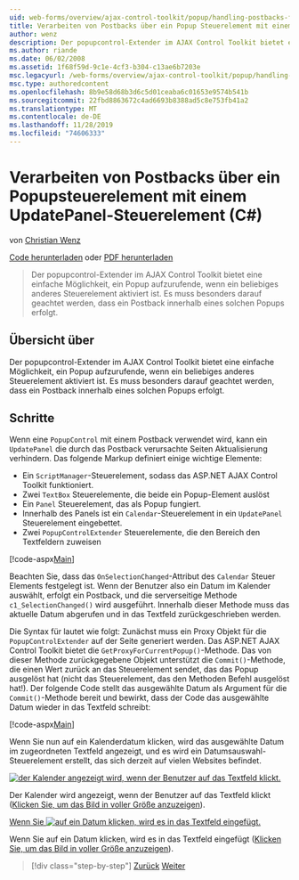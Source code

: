```yaml
---
uid: web-forms/overview/ajax-control-toolkit/popup/handling-postbacks-from-a-popup-control-with-an-updatepanel-cs
title: Verarbeiten von Postbacks über ein Popup Steuerelement mit einem Update Panel (C#) | Microsoft-Dokumentation
author: wenz
description: Der popupcontrol-Extender im AJAX Control Toolkit bietet eine einfache Möglichkeit, ein Popup aufzurufende, wenn ein beliebiges anderes Steuerelement aktiviert ist. Es muss besonders darauf geachtet werden...
ms.author: riande
ms.date: 06/02/2008
ms.assetid: 1f68f59d-9c1e-4cf3-b304-c13ae6b7203e
msc.legacyurl: /web-forms/overview/ajax-control-toolkit/popup/handling-postbacks-from-a-popup-control-with-an-updatepanel-cs
msc.type: authoredcontent
ms.openlocfilehash: 8b9e58d68b3d6c5d01ceaba6c01653e9574b541b
ms.sourcegitcommit: 22fbd8863672c4ad6693b8388ad5c8e753fb41a2
ms.translationtype: MT
ms.contentlocale: de-DE
ms.lasthandoff: 11/28/2019
ms.locfileid: "74606333"
---
```

# <a name="handling-postbacks-from-a-popup-control-with-an-updatepanel-c"></a>Verarbeiten von Postbacks über ein Popupsteuerelement mit einem UpdatePanel-Steuerelement (C#)

von [Christian Wenz](https://github.com/wenz)

[Code herunterladen](https://download.microsoft.com/download/9/3/f/93f8daea-bebd-4821-833b-95205389c7d0/PopupControl2.cs.zip) oder [PDF herunterladen](https://download.microsoft.com/download/2/d/c/2dc10e34-6983-41d4-9c08-f78f5387d32b/popupcontrol2CS.pdf)

> Der popupcontrol-Extender im AJAX Control Toolkit bietet eine einfache Möglichkeit, ein Popup aufzurufende, wenn ein beliebiges anderes Steuerelement aktiviert ist. Es muss besonders darauf geachtet werden, dass ein Postback innerhalb eines solchen Popups erfolgt.

## <a name="overview"></a>Übersicht über

Der popupcontrol-Extender im AJAX Control Toolkit bietet eine einfache Möglichkeit, ein Popup aufzurufende, wenn ein beliebiges anderes Steuerelement aktiviert ist. Es muss besonders darauf geachtet werden, dass ein Postback innerhalb eines solchen Popups erfolgt.

## <a name="steps"></a>Schritte

Wenn eine `PopupControl` mit einem Postback verwendet wird, kann ein `UpdatePanel` die durch das Postback verursachte Seiten Aktualisierung verhindern. Das folgende Markup definiert einige wichtige Elemente:

- Ein `ScriptManager`-Steuerelement, sodass das ASP.NET AJAX Control Toolkit funktioniert.
- Zwei `TextBox` Steuerelemente, die beide ein Popup-Element auslöst
- Ein `Panel` Steuerelement, das als Popup fungiert.
- Innerhalb des Panels ist ein `Calendar`-Steuerelement in ein `UpdatePanel` Steuerelement eingebettet.
- Zwei `PopupControlExtender` Steuerelemente, die den Bereich den Textfeldern zuweisen

[!code-aspx[Main](handling-postbacks-from-a-popup-control-with-an-updatepanel-cs/samples/sample1.aspx)]

Beachten Sie, dass das `OnSelectionChanged`-Attribut des `Calendar` Steuer Elements festgelegt ist. Wenn der Benutzer also ein Datum im Kalender auswählt, erfolgt ein Postback, und die serverseitige Methode `c1_SelectionChanged()` wird ausgeführt. Innerhalb dieser Methode muss das aktuelle Datum abgerufen und in das Textfeld zurückgeschrieben werden.

Die Syntax für lautet wie folgt: Zunächst muss ein Proxy Objekt für die `PopupControlExtender` auf der Seite generiert werden. Das ASP.NET AJAX Control Toolkit bietet die `GetProxyForCurrentPopup()`-Methode. Das von dieser Methode zurückgegebene Objekt unterstützt die `Commit()`-Methode, die einen Wert zurück an das Steuerelement sendet, das das Popup ausgelöst hat (nicht das Steuerelement, das den Methoden Befehl ausgelöst hat!). Der folgende Code stellt das ausgewählte Datum als Argument für die `Commit()`-Methode bereit und bewirkt, dass der Code das ausgewählte Datum wieder in das Textfeld schreibt:

[!code-aspx[Main](handling-postbacks-from-a-popup-control-with-an-updatepanel-cs/samples/sample2.aspx)]

Wenn Sie nun auf ein Kalenderdatum klicken, wird das ausgewählte Datum im zugeordneten Textfeld angezeigt, und es wird ein Datumsauswahl-Steuerelement erstellt, das sich derzeit auf vielen Websites befindet.

[![der Kalender angezeigt wird, wenn der Benutzer auf das Textfeld klickt.](handling-postbacks-from-a-popup-control-with-an-updatepanel-cs/_static/image2.png)](handling-postbacks-from-a-popup-control-with-an-updatepanel-cs/_static/image1.png)

Der Kalender wird angezeigt, wenn der Benutzer auf das Textfeld klickt ([Klicken Sie, um das Bild in voller Größe anzuzeigen](handling-postbacks-from-a-popup-control-with-an-updatepanel-cs/_static/image3.png)).

[Wenn Sie ![auf ein Datum klicken, wird es in das Textfeld eingefügt.](handling-postbacks-from-a-popup-control-with-an-updatepanel-cs/_static/image5.png)](handling-postbacks-from-a-popup-control-with-an-updatepanel-cs/_static/image4.png)

Wenn Sie auf ein Datum klicken, wird es in das Textfeld eingefügt ([Klicken Sie, um das Bild in voller Größe anzuzeigen](handling-postbacks-from-a-popup-control-with-an-updatepanel-cs/_static/image6.png)).

> [!div class="step-by-step"]
> [Zurück](using-multiple-popup-controls-cs.md)
> [Weiter](handling-postbacks-from-a-popup-control-without-an-updatepanel-cs.md)
